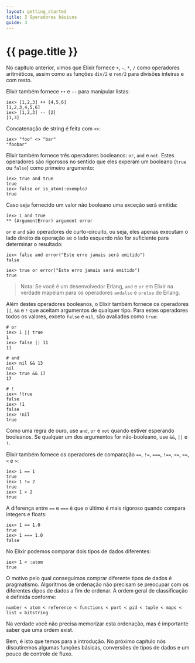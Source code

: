 ```yaml
---
layout: getting_started
title: 3 Operadores básicos
guide: 3
---
```


# {{ page.title }}

No capítulo anterior, vimos que Elixir fornece `+`, `-`, `*`, `/` como operadores aritméticos, assim como as funções `div/2` e `rem/2` para divisões inteiras e com resto.

Elixir também fornece `++` e `--` para manipular listas:

```iex
iex> [1,2,3] ++ [4,5,6]
[1,2,3,4,5,6]
iex> [1,2,3] -- [2]
[1,3]
```

Concatenação de string é feita com `<>`:

```iex
iex> "foo" <> "bar"
"foobar"
```

Elixir também fornece três operadores booleanos: `or`, `and` e `not`. Estes operadores são rigorosos no sentido que eles experam um booleano (`true` ou `false`) como primeiro argumento:

```iex
iex> true and true
true
iex> false or is_atom(:exemplo)
true
```

Caso seja fornecido um valor não booleano uma exceção será emitida:

```iex
iex> 1 and true
** (ArgumentError) argument error
```

`or` e `and` são operadores de curto-circuito, ou seja, eles apenas executam o lado direito da operação se o lado esquerdo não for suficiente para determinar o resultado:

```iex
iex> false and error("Este erro jamais será emitido")
false

iex> true or error("Este erro jamais será emitido")
true
```

> Nota: Se você é um desenvolvedor Erlang, `and` e `or` em Elixir na verdade mapeiam para os operadores `andalso` e `orelse` do Erlang.

Além destes operadores booleanos, o Elixir também fornece os operadores `||`, `&&` e `!` que aceitam argumentos de qualquer tipo. Para estes operadores todos os valores, exceto `false` e `nil`, são avaliados como `true`:

```iex
# or
iex> 1 || true
1
iex> false || 11
11

# and
iex> nil && 13
nil
iex> true && 17
17

# !
iex> !true
false
iex> !1
false
iex> !nil
true
```

Como uma regra de ouro, use `and`, `or` e `not` quando estiver esperando booleanos. Se qualquer um dos argumentos for não-booleano, use `&&`, `||` e `!`.

Elixir também fornece os operadores de comparação `==`, `!=`, `===`, `!==`, `<=`, `>=`, `<` e `>`:

```iex
iex> 1 == 1
true
iex> 1 != 2
true
iex> 1 < 2
true
```

A diferença entre `==` e `===` é que o último é mais rigoroso quando compara integers e floats:

```iex
iex> 1 == 1.0
true
iex> 1 === 1.0
false
```

No Elixir podemos comparar dois tipos de dados diferentes:

```iex
iex> 1 < :atom
true
```

O motivo pelo qual conseguimos comprar diferente tipos de dados é pragmatismo.  Algoritmos de ordenação não precisam se preocupar com os diferentes dipos de dados a fim de ordenar. A ordem geral de classificação é definida conforme:

    number < atom < reference < functions < port < pid < tuple < maps < list < bitstring

Na verdade você não precisa memorizar esta ordenação, mas é importante saber que uma ordem exist.

Bem, é isto que temos para a introdução. No próximo capítulo nós discutiremos algumas funções básicas, conversões de tipos de dados e um pouco de controle de fluxo.
